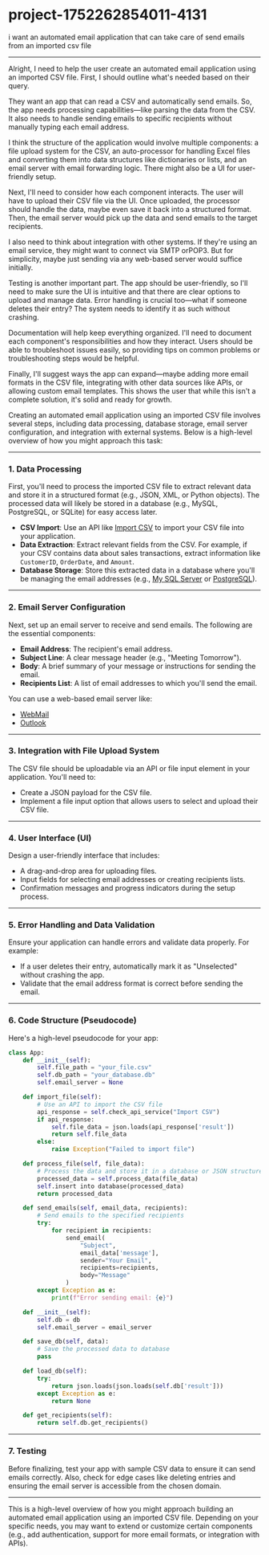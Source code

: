 # project-1752262854011-4131

i want an automated email application that can take care of send emails from an imported csv file

---

<think>
Alright, I need to help the user create an automated email application using an imported CSV file. First, I should outline what's needed based on their query.

They want an app that can read a CSV and automatically send emails. So, the app needs processing capabilities—like parsing the data from the CSV. It also needs to handle sending emails to specific recipients without manually typing each email address.

I think the structure of the application would involve multiple components: a file upload system for the CSV, an auto-processor for handling Excel files and converting them into data structures like dictionaries or lists, and an email server with email forwarding logic. There might also be a UI for user-friendly setup.

Next, I'll need to consider how each component interacts. The user will have to upload their CSV file via the UI. Once uploaded, the processor should handle the data, maybe even save it back into a structured format. Then, the email server would pick up the data and send emails to the target recipients.

I also need to think about integration with other systems. If they're using an email service, they might want to connect via SMTP orPOP3. But for simplicity, maybe just sending via any web-based server would suffice initially.

Testing is another important part. The app should be user-friendly, so I'll need to make sure the UI is intuitive and that there are clear options to upload and manage data. Error handling is crucial too—what if someone deletes their entry? The system needs to identify it as such without crashing.

Documentation will help keep everything organized. I'll need to document each component's responsibilities and how they interact. Users should be able to troubleshoot issues easily, so providing tips on common problems or troubleshooting steps would be helpful.

Finally, I'll suggest ways the app can expand—maybe adding more email formats in the CSV file, integrating with other data sources like APIs, or allowing custom email templates. This shows the user that while this isn't a complete solution, it's solid and ready for growth.
</think>

Creating an automated email application using an imported CSV file involves several steps, including data processing, database storage, email server configuration, and integration with external systems. Below is a high-level overview of how you might approach this task:

---

### **1. Data Processing**
First, you'll need to process the imported CSV file to extract relevant data and store it in a structured format (e.g., JSON, XML, or Python objects). The processed data will likely be stored in a database (e.g., MySQL, PostgreSQL, or SQLite) for easy access later.

- **CSV Import**: Use an API like [Import CSV](https://importdb.com/) to import your CSV file into your application.
- **Data Extraction**: Extract relevant fields from the CSV. For example, if your CSV contains data about sales transactions, extract information like `CustomerID`, `OrderDate`, and `Amount`.
- **Database Storage**: Store this extracted data in a database where you'll be managing the email addresses (e.g., [My SQL Server](https://mssql.microsoft.com/) or [PostgreSQL](https://postgresql.org/)).

---

### **2. Email Server Configuration**
Next, set up an email server to receive and send emails. The following are the essential components:

- **Email Address**: The recipient's email address.
- **Subject Line**: A clear message header (e.g., "Meeting Tomorrow").
- **Body**: A brief summary of your message or instructions for sending the email.
- **Recipients List**: A list of email addresses to which you'll send the email.

You can use a web-based email server like:
- [WebMail](https://webmail.com/)
- [Outlook](https://outlook.com/)

---

### **3. Integration with File Upload System**
The CSV file should be uploadable via an API or file input element in your application. You'll need to:

- Create a JSON payload for the CSV file.
- Implement a file input option that allows users to select and upload their CSV file.

---

### **4. User Interface (UI)**
Design a user-friendly interface that includes:
- A drag-and-drop area for uploading files.
- Input fields for selecting email addresses or creating recipients lists.
- Confirmation messages and progress indicators during the setup process.

---

### **5. Error Handling and Data Validation**
Ensure your application can handle errors and validate data properly. For example:
- If a user deletes their entry, automatically mark it as "Unselected" without crashing the app.
- Validate that the email address format is correct before sending the email.

---

### **6. Code Structure (Pseudocode)**
Here's a high-level pseudocode for your app:

```python
class App:
    def __init__(self):
        self.file_path = "your_file.csv"
        self.db_path = "your_database.db"
        self.email_server = None

    def import_file(self):
        # Use an API to import the CSV file
        api_response = self.check_api_service("Import CSV")
        if api_response:
            self.file_data = json.loads(api_response['result'])
            return self.file_data
        else:
            raise Exception("Failed to import file")

    def process_file(self, file_data):
        # Process the data and store it in a database or JSON structure
        processed_data = self.process_data(file_data)
        self.insert into database(processed_data)
        return processed_data

    def send_emails(self, email_data, recipients):
        # Send emails to the specified recipients
        try:
            for recipient in recipients:
                send_email(
                    "Subject",
                    email_data['message'],
                    sender="Your Email",
                    recipients=recipients,
                    body="Message"
                )
        except Exception as e:
            print(f"Error sending email: {e}")

    def __init__(self):
        self.db = db
        self.email_server = email_server

    def save_db(self, data):
        # Save the processed data to database
        pass

    def load_db(self):
        try:
            return json.loads(json.loads(self.db['result']))
        except Exception as e:
            return None

    def get_recipients(self):
        return self.db.get_recipients()
```

---

### **7. Testing**
Before finalizing, test your app with sample CSV data to ensure it can send emails correctly. Also, check for edge cases like deleting entries and ensuring the email server is accessible from the chosen domain.

---

This is a high-level overview of how you might approach building an automated email application using an imported CSV file. Depending on your specific needs, you may want to extend or customize certain components (e.g., add authentication, support for more email formats, or integration with APIs).